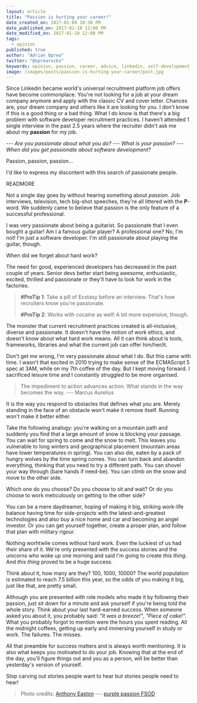 ```yaml
---
layout: article
title: "Passion is hurting your career!"
date_created_on: 2017-01-09 10:30 PM
date_published_on: 2017-01-10 12:00 PM
date_modified_on: 2017-01-10 12:00 PM
tags:
  - opinion
published: true
author: "Adrian Oprea"
twitter: "@oprearocks"
keywords: opinion, passion, career, advice, linkedin, self-development, motivation, software, development
image: /images/posts/passion-is-hurting-your-career/post.jpg
---
```


Since Linkedin became world's universal recruitment platform job offers
have become commonplace. You're not looking for a job at your dream company anymore and apply with the
classic CV and cover letter. Chances are, your dream company and others like it are looking for you.
I don't know if this is a good thing or a bad thing. What I do know is that there's a big problem with
software developer recruitment practices.
I haven't attended 1 single interview in the past 2.5 years where the recruiter didn't ask me about my
**passion** for my job.

*--- Are you passionate about what you do?*
*--- What is your passion?*
*--- When did you get passionate about software development?*

Passion, passion, passion...

I'd like to express my discontent with this search of passionate people.

READMORE

Not a single day goes by without hearing something about *passion*.
Job interviews, television, tech big-shot speeches, they're all littered with the **P**-word. We suddenly came to believe that passion
is the only feature of a successful professional.

I was very passionate about being a guitarist. So passionate that I even bought a guitar!
Am I a famous guitar player? A professional one? No, I'm not! I'm just a software developer.
I'm still passionate about playing the guitar, though.

When did we forget about hard work?

The need for good, experienced developers has decreased in the past couple of years. Senior devs better
start being awesome, enthusiastic, excited, thrilled and passionate or they'll have to look for work in the factories.

> **#ProTip 1**: Take a pill of Ecstasy before an interview. That's how recruiters know you're passionate.
>
> **#ProTip 2**: Works with cocaine as well! A bit more expensive, though.


The monster that current recruitment practices created is all-inclusive, diverse and passionate.
It doesn't have the notion of work ethics, and doesn't know about what hard work means. All it can think
about is tools, frameworks, libraries and what the current job can offer him/her/it.


Don't get me wrong, I'm very passionate about what I do. But this came with time. I wasn't that
excited in 2010 trying to make sense of the ECMAScript 5 spec at 3AM, while on my 7th coffee
of the day. But I kept moving forward. I sacrificed leisure time and I constantly struggled to be
more organised.


> The impediment to action advances action. What stands in the way becomes the way.
> --- Marcus Aurelius

It is the way you respond to obstacles that defines what you are. Merely standing in the face
of an obstacle won't make it remove itself. Running won't make it better either.

Take the following analogy: you're walking on a mountain path and suddenly you find that a large amount of snow
is blocking your passage.
You can wait for spring to come and the snow to melt. This leaves you vulnerable to long winters and
geographical placement (mountain areas have lower temperatures in spring). You can also die, eaten by
a pack of hungry wolves by the time spring comes.
You can turn back and abandon everything, thinking that you need to try a different path.
You can shovel your way through (bare hands if need-be). You can climb on the snow and move to the other side.

Which one do you choose? Do you choose to sit and wait? Or do you choose to work meticulously on getting to
the other side?

You can be a mere daydreamer, hoping of making it big, striking work-life balance
having time for side-projects with the latest-and-greatest technologies and also buy a nice home and car
and becoming an angel investor.
Or you can get yourself together, create a proper plan, and follow that plan with military rigour.

Nothing worhtwile comes without hard work. Even the luckiest of us had their share of it.
We're only presented with the success stories and the unicorns who woke up
one morning and said I'm going to create *this thing*. And *this thing* proved to be a huge success.

Think about it, how many are they? 100, 1000, 10000?
The world population is estimated to reach 7.5 billion this year, so the odds of you making it big,
just like that, are pretty small.

Although you are presented with role models who made it by following their passion, just
sit down for a minute and ask yourself if you're being told the whole story.
Think about your last hard-earned success. When someone asked you about it, you probably said: *"It was a breeze!"*,
*"Piece of cake!"*. What you probably forgot to mention were the hours you spent reading. All the midnight
coffees, getting up early and immersing yourself in study or work. The failures. The misses.

All that preamble for success matters and is always worth mentioning. It is also what keeps you motivated to
do your job. Knowing that at the end of the day, you'll figure things out and you as a person, will be better than yesterday's version of yourself.

Stop carving out stories people want to hear but stories people need to hear!

> Photo credits:
> [Anthony Easton](https://www.flickr.com/photos/pinkmoose/) --- [purple passion FSOD](https://flic.kr/p/gNJvS)
